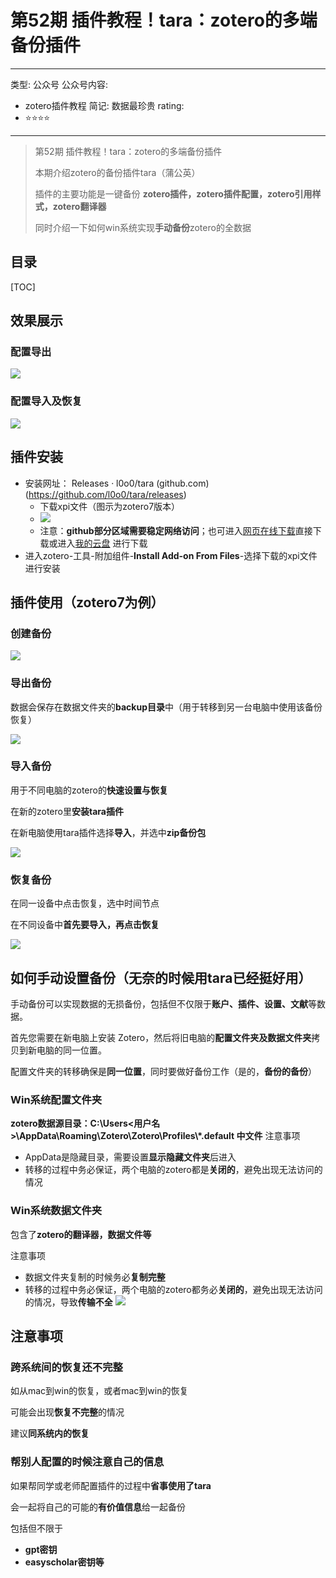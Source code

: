 # 第52期 插件教程！tara：zotero的多端备份插件

---
类型: 公众号
公众号内容:
  - zotero插件教程
简记: 数据最珍贵
rating:
  - ⭐⭐⭐⭐
---

>第52期 插件教程！tara：zotero的多端备份插件
>
>本期介绍zotero的备份插件tara（蒲公英）
>
>插件的主要功能是一键备份 **zotero插件，zotero插件配置，zotero引用样式，zotero翻译器**
>
>同时介绍一下如何win系统实现**手动备份**zotero的全数据

## 目录

[TOC]

## 效果展示

### 配置导出

![](https://pic-go-42.oss-cn-guangzhou.aliyuncs.com/img/20231224221528.png)

### 配置导入及恢复

![](https://pic-go-42.oss-cn-guangzhou.aliyuncs.com/img/20231224221703.png)

## 插件安装

- 安装网址： Releases · l0o0/tara (github.com)(https://github.com/l0o0/tara/releases)
	- 下载xpi文件（图示为zotero7版本）
	- ![](https://pic-go-42.oss-cn-guangzhou.aliyuncs.com/img/20231224221933.png)
	- 注意：**github部分区域需要稳定网络访问**；也可进入[网页在线下载](https://wk8686.top/cusgit)直接下载或进入[我的云盘](https://wk8686.top/file/?0%20%E5%85%AC%E4%BC%97%E5%8F%B7/0%20zotero_%E6%8F%92%E4%BB%B6%E5%90%88%E9%9B%86/%E6%8F%92%E4%BB%B6-z7%20beta68%E5%90%8E) 进行下载
- 进入zotero-工具-附加组件-**Install Add-on From Files**-选择下载的xpi文件进行安装

## 插件使用（zotero7为例）

### 创建备份

![](https://pic-go-42.oss-cn-guangzhou.aliyuncs.com/img/20231224222116.png)

### 导出备份

数据会保存在数据文件夹的**backup目录**中（用于转移到另一台电脑中使用该备份恢复）

![](https://pic-go-42.oss-cn-guangzhou.aliyuncs.com/img/20231224222330.png)

### 导入备份

用于不同电脑的zotero的**快速设置与恢复**

在新的zotero里**安装tara插件**

在新电脑使用tara插件选择**导入**，并选中**zip备份包**

![](https://pic-go-42.oss-cn-guangzhou.aliyuncs.com/img/20231224222543.png)

### 恢复备份

在同一设备中点击恢复，选中时间节点

在不同设备中**首先要导入，再点击恢复**

![](https://pic-go-42.oss-cn-guangzhou.aliyuncs.com/img/20231224222630.png)

## 如何手动设置备份（无奈的时候用tara已经挺好用）

手动备份可以实现数据的无损备份，包括但不仅限于**账户、插件、设置、文献**等数据。

首先您需要在新电脑上安装 Zotero，然后将旧电脑的**配置文件夹及数据文件夹**拷贝到新电脑的同一位置。

配置文件夹的转移确保是**同一位置**，同时要做好备份工作（是的，**备份的备份**）

### Win系统配置文件夹

**zotero数据源目录：C:\\Users<用户名>\\AppData\\Roaming\\Zotero\\Zotero\\Profiles\\\*\.default 中文件**
注意事项
- AppData是隐藏目录，需要设置**显示隐藏文件夹**后进入
- 转移的过程中务必保证，两个电脑的zotero都是**关闭的**，避免出现无法访问的情况

### Win系统数据文件夹

包含了**zotero的翻译器，数据文件等**

注意事项

- 数据文件夹复制的时候务必**复制完整**
- 转移的过程中务必保证，两个电脑的zotero都务必**关闭的**，避免出现无法访问的情况，导致**传输不全**
![](https://pic-go-42.oss-cn-guangzhou.aliyuncs.com/img/20231224223519.png)

## 注意事项

### 跨系统间的恢复还不完整

如从mac到win的恢复，或者mac到win的恢复

可能会出现**恢复不完整**的情况

建议**同系统内的恢复**

### 帮别人配置的时候注意自己的信息

如果帮同学或老师配置插件的过程中**省事使用了tara**

会一起将自己的可能的**有价值信息**给一起备份

包括但不限于

- **gpt密钥**
- **easyscholar密钥等**



